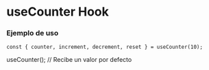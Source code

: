 # useCounter Hook

### Ejemplo de uso

```
const { counter, increment, decrement, reset } = useCounter(10);
```

useCounter(); // Recibe un valor por defecto